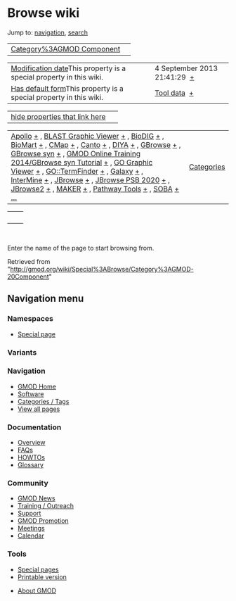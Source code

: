 <div id="mw-page-base" class="noprint">

</div>

<div id="mw-head-base" class="noprint">

</div>

<div id="content" class="mw-body" role="main">

<span id="top"></span>

<div id="mw-js-message" style="display:none;">

</div>



# <span dir="auto">Browse wiki</span>

<div id="bodyContent">

<div id="contentSub">

</div>

<div id="jump-to-nav" class="mw-jump">

Jump to: [navigation](#mw-navigation), [search](#p-search)

</div>

<div id="mw-content-text">

|  |  |
|----|----|
| [Category%3AGMOD Component](/wiki/Category%3AGMOD_Component "Category%3AGMOD Component") |  |

|  |  |
|----|----|
| <span class="smw-highlighter" data-type="1" state="inline" data-title="Property"><span class="smwbuiltin">[Modification date](/wiki/Property:Modification_date "Property:Modification date")</span><span class="smwttcontent">This property is a special property in this wiki.</span></span> | <span class="smwb-value">4 September 2013 21:41:29  <span class="smwsearch">[+](/wiki/Special%3ASearchByProperty/Modification-20date/4-20September-202013-2021:41:29 "Special%3ASearchByProperty/Modification-20date/4-20September-202013-2021:41:29")</span></span> |
| <span class="smw-highlighter" data-type="1" state="inline" data-title="Property"><span class="smwbuiltin">[Has default form](/wiki/Property%3AHas_default_form "Property:Has default form")</span><span class="smwttcontent">This property is a special property in this wiki.</span></span> | <span class="smwb-value">[Tool data](/wiki/Form:Tool_data "Form:Tool data")  <span class="smwsearch">[+](/wiki/Special%3ASearchByProperty/Has-20default-20form/Tool-20data "Special%3ASearchByProperty/Has-20default-20form/Tool-20data")</span></span> |

<span id="smw_browse_incoming"></span>

|  |  |
|----|----|
| [hide properties that link here](/mediawiki/index.php?title=Special:Browse&offset=0&dir=out&article=Category%3AGMOD+Component)  |  |

|  |  |
|----|----|
| <span class="smwb-ivalue">[Apollo](/wiki/Apollo "Apollo") <span class="smwbrowse">[+](/wiki/Special%3ABrowse/Apollo "Special%3ABrowse/Apollo")</span></span> , <span class="smwb-ivalue">[BLAST Graphic Viewer](/wiki/BLAST_Graphic_Viewer "BLAST Graphic Viewer") <span class="smwbrowse">[+](/wiki/Special%3ABrowse/BLAST-20Graphic-20Viewer "Special%3ABrowse/BLAST-20Graphic-20Viewer")</span></span> , <span class="smwb-ivalue">[BioDIG](/wiki/BioDIG "BioDIG") <span class="smwbrowse">[+](/wiki/Special%3ABrowse/BioDIG "Special%3ABrowse/BioDIG")</span></span> , <span class="smwb-ivalue">[BioMart](/wiki/BioMart "BioMart") <span class="smwbrowse">[+](/wiki/Special%3ABrowse/BioMart "Special%3ABrowse/BioMart")</span></span> , <span class="smwb-ivalue">[CMap](/wiki/CMap "CMap") <span class="smwbrowse">[+](/wiki/Special%3ABrowse/CMap "Special%3ABrowse/CMap")</span></span> , <span class="smwb-ivalue">[Canto](/wiki/Canto "Canto") <span class="smwbrowse">[+](/wiki/Special%3ABrowse/Canto "Special%3ABrowse/Canto")</span></span> , <span class="smwb-ivalue">[DIYA](/wiki/DIYA "DIYA") <span class="smwbrowse">[+](/wiki/Special%3ABrowse/DIYA "Special%3ABrowse/DIYA")</span></span> , <span class="smwb-ivalue">[GBrowse](/wiki/GBrowse "GBrowse") <span class="smwbrowse">[+](/wiki/Special%3ABrowse/GBrowse "Special%3ABrowse/GBrowse")</span></span> , <span class="smwb-ivalue">[GBrowse syn](/wiki/GBrowse_syn "GBrowse syn") <span class="smwbrowse">[+](/wiki/Special%3ABrowse/GBrowse-20syn "Special%3ABrowse/GBrowse-20syn")</span></span> , <span class="smwb-ivalue">[GMOD Online Training 2014/GBrowse syn Tutorial](/wiki/GMOD_Online_Training_2014/GBrowse_syn_Tutorial "GMOD Online Training 2014/GBrowse syn Tutorial") <span class="smwbrowse">[+](/wiki/Special%3ABrowse/GMOD-20Online-20Training-202014-2FGBrowse-20syn-20Tutorial "Special%3ABrowse/GMOD-20Online-20Training-202014-2FGBrowse-20syn-20Tutorial")</span></span> , <span class="smwb-ivalue">[GO Graphic Viewer](/wiki/GO_Graphic_Viewer "GO Graphic Viewer") <span class="smwbrowse">[+](/wiki/Special%3ABrowse/GO-20Graphic-20Viewer "Special%3ABrowse/GO-20Graphic-20Viewer")</span></span> , <span class="smwb-ivalue">[GO::TermFinder](/wiki/GO::TermFinder "GO::TermFinder") <span class="smwbrowse">[+](/wiki/Special%3ABrowse/GO%3A%3ATermFinder "Special%3ABrowse/GO%3A%3ATermFinder")</span></span> , <span class="smwb-ivalue">[Galaxy](/wiki/Galaxy "Galaxy") <span class="smwbrowse">[+](/wiki/Special%3ABrowse/Galaxy "Special%3ABrowse/Galaxy")</span></span> , <span class="smwb-ivalue">[InterMine](/wiki/InterMine "InterMine") <span class="smwbrowse">[+](/wiki/Special%3ABrowse/InterMine "Special%3ABrowse/InterMine")</span></span> , <span class="smwb-ivalue">[JBrowse](/wiki/JBrowse "JBrowse") <span class="smwbrowse">[+](/wiki/Special%3ABrowse/JBrowse "Special%3ABrowse/JBrowse")</span></span> , <span class="smwb-ivalue">[JBrowse PSB 2020](/wiki/JBrowse_PSB_2020 "JBrowse PSB 2020") <span class="smwbrowse">[+](/wiki/Special%3ABrowse/JBrowse-20PSB-202020 "Special%3ABrowse/JBrowse-20PSB-202020")</span></span> , <span class="smwb-ivalue">[JBrowse2](/wiki/JBrowse2 "JBrowse2") <span class="smwbrowse">[+](/wiki/Special%3ABrowse/JBrowse2 "Special%3ABrowse/JBrowse2")</span></span> , <span class="smwb-ivalue">[MAKER](/wiki/MAKER "MAKER") <span class="smwbrowse">[+](/wiki/Special%3ABrowse/MAKER "Special%3ABrowse/MAKER")</span></span> , <span class="smwb-ivalue">[Pathway Tools](/wiki/Pathway_Tools "Pathway Tools") <span class="smwbrowse">[+](/wiki/Special%3ABrowse/Pathway-20Tools "Special%3ABrowse/Pathway-20Tools")</span></span> , <span class="smwb-ivalue">[SOBA](/wiki/SOBA "SOBA") <span class="smwbrowse">[+](/wiki/Special%3ABrowse/SOBA "Special%3ABrowse/SOBA")</span></span> […](/mediawiki/index.php?title=Special%3ASearchByProperty&property=&value=Category%3AGMOD+Component) | [Categories](/wiki/Special:Categories "Special:Categories") |

|     |     |
|-----|-----|
|     |     |

 

Enter the name of the page to start browsing from.  

</div>

<div class="printfooter">

Retrieved from
"<http://gmod.org/wiki/Special%3ABrowse/Category%3AGMOD-20Component>"

</div>

<div id="catlinks" class="catlinks catlinks-allhidden">

</div>

<div class="visualClear">

</div>

</div>

</div>

<div id="mw-navigation">

## Navigation menu

<div id="mw-head">



<div id="left-navigation">

<div id="p-namespaces" class="vectorTabs" role="navigation"
aria-labelledby="p-namespaces-label">

### Namespaces

- <span id="ca-nstab-special">[Special
  page](/wiki/Special%3ABrowse/Category%3AGMOD-20Component "This is a special page, you cannot edit the page itself")</span>

</div>

<div id="p-variants" class="vectorMenu emptyPortlet" role="navigation"
aria-labelledby="p-variants-label">

### 

### Variants[](#)

<div class="menu">

</div>

</div>

</div>





</div>



</div>

</div>

</div>

<div id="mw-panel">

<div id="p-logo" role="banner">

<a href="/wiki/Main_Page"
style="background-image: url(http://gmod.org/images/GMOD-cogs.png);"
title="Visit the main page"></a>

</div>

<div id="p-Navigation" class="portal" role="navigation"
aria-labelledby="p-Navigation-label">

### Navigation

<div class="body">

- <span id="n-GMOD-Home">[GMOD Home](/wiki/Main_Page)</span>
- <span id="n-Software">[Software](/wiki/GMOD_Components)</span>
- <span id="n-Categories-.2F-Tags">[Categories /
  Tags](/wiki/Categories)</span>
- <span id="n-View-all-pages">[View all
  pages](/wiki/Special:AllPages)</span>

</div>

</div>

<div id="p-Documentation" class="portal" role="navigation"
aria-labelledby="p-Documentation-label">

### Documentation

<div class="body">

- <span id="n-Overview">[Overview](/wiki/Overview)</span>
- <span id="n-FAQs">[FAQs](/wiki/Category%3AFAQ)</span>
- <span id="n-HOWTOs">[HOWTOs](/wiki/Category%3AHOWTO)</span>
- <span id="n-Glossary">[Glossary](/wiki/Glossary)</span>

</div>

</div>

<div id="p-Community" class="portal" role="navigation"
aria-labelledby="p-Community-label">

### Community

<div class="body">

- <span id="n-GMOD-News">[GMOD News](/wiki/GMOD_News)</span>
- <span id="n-Training-.2F-Outreach">[Training /
  Outreach](/wiki/Training_and_Outreach)</span>
- <span id="n-Support">[Support](/wiki/Support)</span>
- <span id="n-GMOD-Promotion">[GMOD
  Promotion](/wiki/GMOD_Promotion)</span>
- <span id="n-Meetings">[Meetings](/wiki/Meetings)</span>
- <span id="n-Calendar">[Calendar](/wiki/Calendar)</span>

</div>

</div>

<div id="p-tb" class="portal" role="navigation"
aria-labelledby="p-tb-label">

### Tools

<div class="body">

- <span id="t-specialpages"><a href="/wiki/Special:SpecialPages" accesskey="q"
  title="A list of all special pages [q]">Special pages</a></span>
- <span id="t-print"><a
  href="/mediawiki/index.php?title=Special%3ABrowse/Category%3AGMOD-20Component&amp;printable=yes"
  rel="alternate" accesskey="p"
  title="Printable version of this page [p]">Printable version</a></span>

</div>

</div>

</div>

</div>

<div id="footer" role="contentinfo">

- <span id="footer-places-about">[About
  GMOD](/wiki/GMOD:About "GMOD:About")</span>

<!-- -->






</div>
